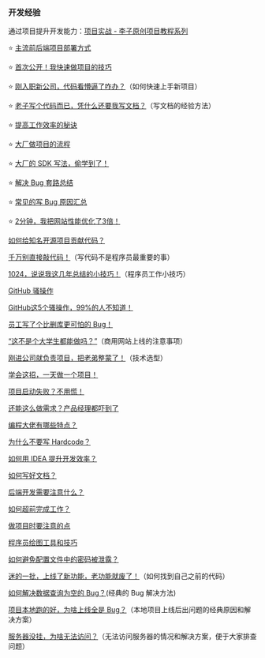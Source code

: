 ### 开发经验

通过项目提升开发能力：[项目实战 - 李子原创项目教程系列](https://yuyuanweb.feishu.cn/wiki/SePYwTc9tipQiCktw7Uc7kujnCd)

⭐️ [主流前后端项目部署方式](./主流前后端项目部署方式.md)

⭐️ [首次公开！我快速做项目的技巧](./首次公开！我快速做项目的技巧.md)

⭐️ [刚入职新公司，代码看懵逼了咋办？](./刚入职新公司，代码看懵逼了咋办？.md)（如何快速上手新项目）

⭐️ [老子写个代码而已，凭什么还要我写文档？](./老子写个代码而已，凭什么还要我写文档？.md)（写文档的经验方法）

⭐️ [提高工作效率的秘诀](./提高工作效率的秘诀.md)

⭐️ [大厂做项目的流程](./大厂做项目的流程.md)

⭐️ [大厂的 SDK 写法，偷学到了！](./大厂的%20SDK%20写法，偷学到了！.md)

⭐️ [解决 Bug 套路总结](./解决%20Bug%20套路总结.md)

⭐️ [常见的写 Bug 原因汇总](./常见的写%20Bug%20原因汇总.md)

⭐️ [2分钟，我把网站性能优化了3倍！](./2分钟，我把网站性能优化了3倍！.md)

[如何给知名开源项目贡献代码？](./如何给知名开源项目贡献代码？.md)

[千万别直接敲代码！](./千万别直接敲代码！.md)（写代码不是程序员最重要的事）

[1024，说说我这几年总结的小技巧！](./1024，说说我这几年总结的小技巧！.md)（程序员工作小技巧）

[GitHub 骚操作](./GitHub%20骚操作.md)

[GitHub这5个骚操作，99%的人不知道！](./GitHub这5个骚操作，99%25的人不知道！.md)

[员工写了个比删库更可怕的 Bug！](./员工写了个比删库更可怕的%20Bug！.md)

[“这不是个大学生都能做吗？”](./“这不是个大学生都能做吗？”.md)（商用网站上线的注意事项）

[刚进公司就负责项目，把老弟整蒙了！](./刚进公司就负责项目，把老弟整蒙了！.md)（技术选型）

[学会这招，一天做一个项目！](./学会这招，一天做一个项目！.md)

[项目启动失败？不用慌！](./项目启动失败？不用慌！.md)

[还能这么做需求？产品经理都吓到了](./还能这么做需求？产品经理都吓到了.md)

[编程大佬有哪些特点？](./编程大佬有哪些特点？.md)

[为什么不要写 Hardcode？](./为什么不要写%20Hardcode？.md)

[如何用 IDEA 提升开发效率？](./如何用%20IDEA%20提升开发效率？.md)

[如何写好文档？](./如何写好文档？.md)

[后端开发需要注意什么？](./后端开发需要注意什么？.md)

[如何超前完成工作？](./如何超前完成工作？.md)

[做项目时要注意的点](./做项目时要注意的点.md)

[程序员绘图工具和技巧](./程序员绘图工具和技巧.md)

[如何避免配置文件中的密码被泄露？](./如何避免配置文件中的密码被泄露？.md)

[迷的一批，上线了新功能，老功能就废了！](./迷的一批，上线了新功能，老功能就废了！.md)（如何找到自己之前的代码）

[如何解决数据查询为空的 Bug？](./如何解决数据查询为空的%20Bug？.md)(经典的 Bug 解决方法)

[项目本地跑的好，为啥上线全是 Bug？](./项目本地跑的好，为啥上线全是%20Bug？.md)（本地项目上线后出问题的经典原因和解决方案）

[服务器没挂，为啥无法访问？](./服务器没挂，为啥无法访问？.md)（无法访问服务器的情况和解决方案，便于大家排查问题）
